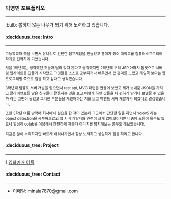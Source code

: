 <h3> 박영민 포트폴리오 </h3> 
<hr>
<p>:bulb: 뽑히지 않는 나무가 되기 위해 노력하고 있습니다.</p>
<h4>:deciduous_tree: Intro</h4>
<hr>
<small>
  고등학교때 책을 보면서 유니티로 간단한 점프게임을 만들었고 흥미가 있어 대학교를 컴퓨터소프트웨어학과로 진학하게 되었습니다.

  처음 1학년때는 생각했던 것들과 달라 맞지 않다고 생각했지만
  2학년때 부터 JSP,아파치 톰캣으로 서버 및 웹사이트를 만들기 시작했고
  그것들을 스스로 공부하거나 배우면서 큰 흥미를 느꼈고
  게임쪽 보다는 웹 프로그래밍 쪽으로 일을 하고 싶다고 생각했습니다.

  3학년때 팀플로 서버 개발을 맡으면서 rest api, MVC 패턴을 만들어 보았고
  제가 보내준 JSON을 가지고 클라이언트를 맡은 친구들이 활용하는 것을 보고
  어떻게 하면 값들을 더 편하게 받거나 보낼줄 수 있을까 라는 고민이 들었고
  그러한 부분들을 재밌어하는 저를 보고 백엔드 서버 개발자가 되겠다고 결심했습니다.

  또한 3학년 여름 방학때 회사에서 실습을 한 적이 있는데
  그곳에서 간단한 일을 하면서 Yolov5 라는 object detection을 공부해보았고
  웹 서버 개발자와 관련이 크게 없어보이지만
  나중에 도움이 될수도 있으니 열심히 colab을 이용해서 간단하게 자동차 이미지를 탐지해보는 공부도 해보았습니다.

  지금은 많이 부족하지만 빠르게 배워나가면서 항상 노력하고 성실하게 일을 하려고 합니다.
</small>
<h4>:deciduous_tree: Project</h4>
<hr>
<p>1.<a href="https://github.com/yeongmin7870/ys_Cinema_Server">영화예매 어플</a></p>
<h4>:deciduous_tree: Contact</h4>
<hr>
<ul>
  <li>이메일: minala7870@gmail.com</li>
</ul>


